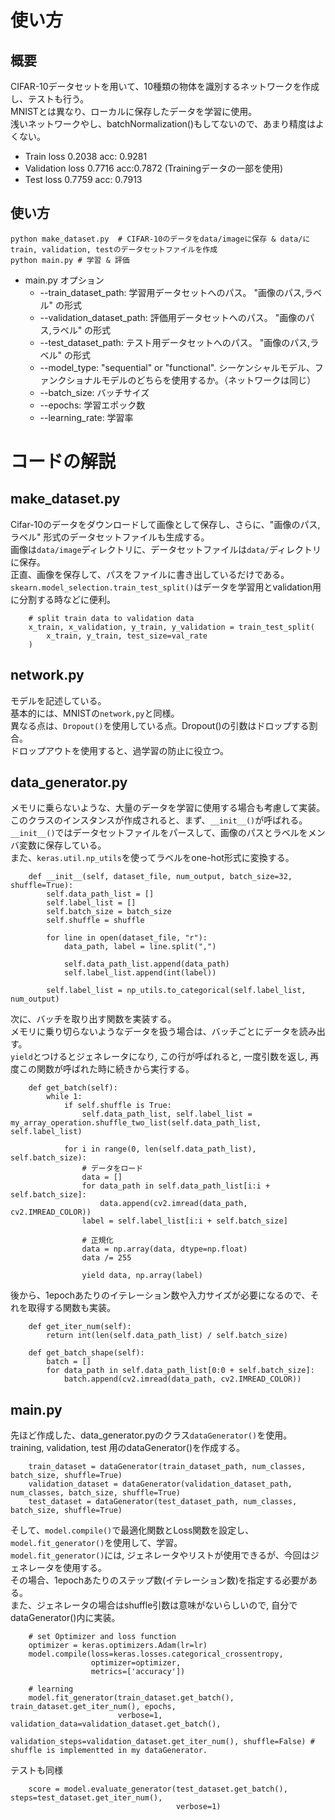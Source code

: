 # 使い方

## 概要
CIFAR-10データセットを用いて、10種類の物体を識別するネットワークを作成し、テストも行う。  
MNISTとは異なり、ローカルに保存したデータを学習に使用。  
浅いネットワークやし、batchNormalization()もしてないので、あまり精度はよくない。
- Train loss 0.2038 acc: 0.9281
- Validation loss 0.7716 acc:0.7872 (Trainingデータの一部を使用)
- Test loss 0.7759 acc: 0.7913

## 使い方

```
python make_dataset.py  # CIFAR-10のデータをdata/imageに保存 & data/にtrain, validation, testのデータセットファイルを作成
python main.py # 学習 & 評価
```

- main.py オプション
    - --train_dataset_path: 学習用データセットへのパス。 "画像のパス,ラベル" の形式
    - --validation_dataset_path: 評価用データセットへのパス。 "画像のパス,ラベル" の形式
    - --test_dataset_path: テスト用データセットへのパス。 "画像のパス,ラベル" の形式
    - --model_type: "sequential" or "functional". シーケンシャルモデル、ファンクショナルモデルのどちらを使用するか。（ネットワークは同じ）
    - --batch_size: バッチサイズ
    - --epochs: 学習エポック数
    - --learning_rate: 学習率

# コードの解説
## make_dataset.py

Cifar-10のデータをダウンロードして画像として保存し、さらに、"画像のパス,ラベル" 形式のデータセットファイルも生成する。  
画像は`data/image`ディレクトリに、データセットファイルは`data/`ディレクトリに保存。  
正直、画像を保存して、パスをファイルに書き出しているだけである。  
`skearn.model_selection.train_test_split()`はデータを学習用とvalidation用に分割する時などに便利。

```
    # split train data to validation data
    x_train, x_validation, y_train, y_validation = train_test_split(
        x_train, y_train, test_size=val_rate
    )
```

## network.py

モデルを記述している。  
基本的には、MNISTの`network,py`と同様。  
異なる点は、`Dropout()`を使用している点。Dropout()の引数はドロップする割合。  
ドロップアウトを使用すると、過学習の防止に役立つ。

## data_generator.py

メモリに乗らないような、大量のデータを学習に使用する場合も考慮して実装。  
このクラスのインスタンスが作成されると、まず、`__init__()`が呼ばれる。  
`__init__()`ではデータセットファイルをパースして、画像のパスとラベルをメンバ変数に保存している。  
また、`keras.util.np_utils`を使ってラベルをone-hot形式に変換する。

```
    def __init__(self, dataset_file, num_output, batch_size=32, shuffle=True):
        self.data_path_list = []
        self.label_list = []
        self.batch_size = batch_size
        self.shuffle = shuffle

        for line in open(dataset_file, "r"):
            data_path, label = line.split(",")

            self.data_path_list.append(data_path)
            self.label_list.append(int(label))

        self.label_list = np_utils.to_categorical(self.label_list, num_output)

```

次に、バッチを取り出す関数を実装する。  
メモリに乗り切らないようなデータを扱う場合は、バッチごとにデータを読み出す。  
`yield`とつけるとジェネレータになり, この行が呼ばれると, 一度引数を返し,
再度この関数が呼ばれた時に続きから実行する。

```
    def get_batch(self):
        while 1:
            if self.shuffle is True:
                self.data_path_list, self.label_list = my_array_operation.shuffle_two_list(self.data_path_list, self.label_list)

            for i in range(0, len(self.data_path_list), self.batch_size):
                # データをロード
                data = []
                for data_path in self.data_path_list[i:i + self.batch_size]:
                    data.append(cv2.imread(data_path, cv2.IMREAD_COLOR))
                label = self.label_list[i:i + self.batch_size]

                # 正規化
                data = np.array(data, dtype=np.float)
                data /= 255

                yield data, np.array(label)
```

後から、1epochあたりのイテレーション数や入力サイズが必要になるので、それを取得する関数も実装。

```
    def get_iter_num(self):
        return int(len(self.data_path_list) / self.batch_size)

    def get_batch_shape(self):
        batch = []
        for data_path in self.data_path_list[0:0 + self.batch_size]:
            batch.append(cv2.imread(data_path, cv2.IMREAD_COLOR))
```

## main.py

先ほど作成した、data_generator.pyのクラス`dataGenerator()`を使用。  
training, validation, test 用のdataGenerator()を作成する。

```
    train_dataset = dataGenerator(train_dataset_path, num_classes, batch_size, shuffle=True)
    validation_dataset = dataGenerator(validation_dataset_path, num_classes, batch_size, shuffle=True)
    test_dataset = dataGenerator(test_dataset_path, num_classes, batch_size, shuffle=True)
```

そして、`model.compile()`で最適化関数とLoss関数を設定し、`model.fit_generator()`を使用して、学習。  
`model.fit_generator()`には, ジェネレータやリストが使用できるが、今回はジェネレータを使用する。  
その場合、1epochあたりのステップ数(イテレーション数)を指定する必要がある。  
また、ジェネレータの場合はshuffle引数は意味がないらしいので, 自分でdataGenerator()内に実装。

```
    # set Optimizer and loss function
    optimizer = keras.optimizers.Adam(lr=lr)
    model.compile(loss=keras.losses.categorical_crossentropy,
                  optimizer=optimizer,
                  metrics=['accuracy'])

    # learning
    model.fit_generator(train_dataset.get_batch(), train_dataset.get_iter_num(), epochs,
                        verbose=1, validation_data=validation_dataset.get_batch(),
                        validation_steps=validation_dataset.get_iter_num(), shuffle=False) # shuffle is implementted in my dataGenerator.
```

テストも同様

```
    score = model.evaluate_generator(test_dataset.get_batch(), steps=test_dataset.get_iter_num(),
                                     verbose=1)
```
